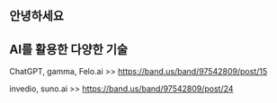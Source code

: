 ## 안녕하세요

## AI를 활용한 다양한 기술
ChatGPT, gamma, Felo.ai >> https://band.us/band/97542809/post/15

invedio, suno.ai >> https://band.us/band/97542809/post/24
